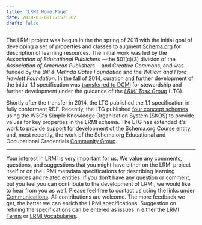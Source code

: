 ```yaml
---
title: "LRMI Home Page"
date: 2018-01-08T17:57:50Z
draft: false
---
```



The LRMI project was begun in the the spring of 2011 with the initial goal of developing a set of properties and classes to augment [Schema.org](http://schema.org/) for description of learning resources. The initial work was led by the *Association of Educational Publishers* —the 501(c)(3) division of the *Association of American Publishers* —and *Creative Commons*, and was funded by the *Bill & Melinda Gates Foundation* and the *William and Flora Hewlett Foundation*. In the fall of 2014, curation and further development of the initial 1.1 specification was [transferred to DCMI](transfer_announcement) for stewardship and further development under the guidance of the [*LRMI Task Group*](/task_group/) (LTG).

Shortly after the transfer in 2014, the LTG published the 1.1 specification in fully conformant RDF. Recently, the LTG published [four concept schemes](/specifications/concept_schemes/) using the W3C's Simple Knowledge Organization System (SKOS) to provide values for key properties in the LRMI schema. The LTG has extended it's work to provide support for development of the [Schema.org Course entity](http://schema.org/Course), and, most recently, the work of the Schema.org Educational and Occupational Credentials [Community Group](https://www.w3.org/community/eocred-schema/).

***

Your interest in LRMI is very important for us. We value any comments, questions, and suggestions that you might have either on the LRMI project itself or on the LRMI metadata specifications for describing learning resources and related entities. If you don’t have any question or comment, but you feel you can contribute to the development of LRMI, we would like to hear from you as well. Please feel free to contact us using the links under [Communications](task_group). All contributions are welcome. The more feedback we get, the better we can enrich the LRMI specifications. Suggestion on refining the specifications can be entered as issues in either the [LRMI Terms](https://github.com/dcmi/lrmi/tree/master/lrmi_terms) or [LRMI Vocabularies](https://github.com/dcmi/lrmi/tree/master/lrmi_vocabs).

